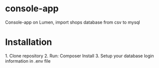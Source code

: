 # console-app
Console-app on Lumen, import shops database from csv to mysql

<h1> Installation </h1>
1. Clone repository
2. Run: Composer Install
3. Setup your database login information in .env file

